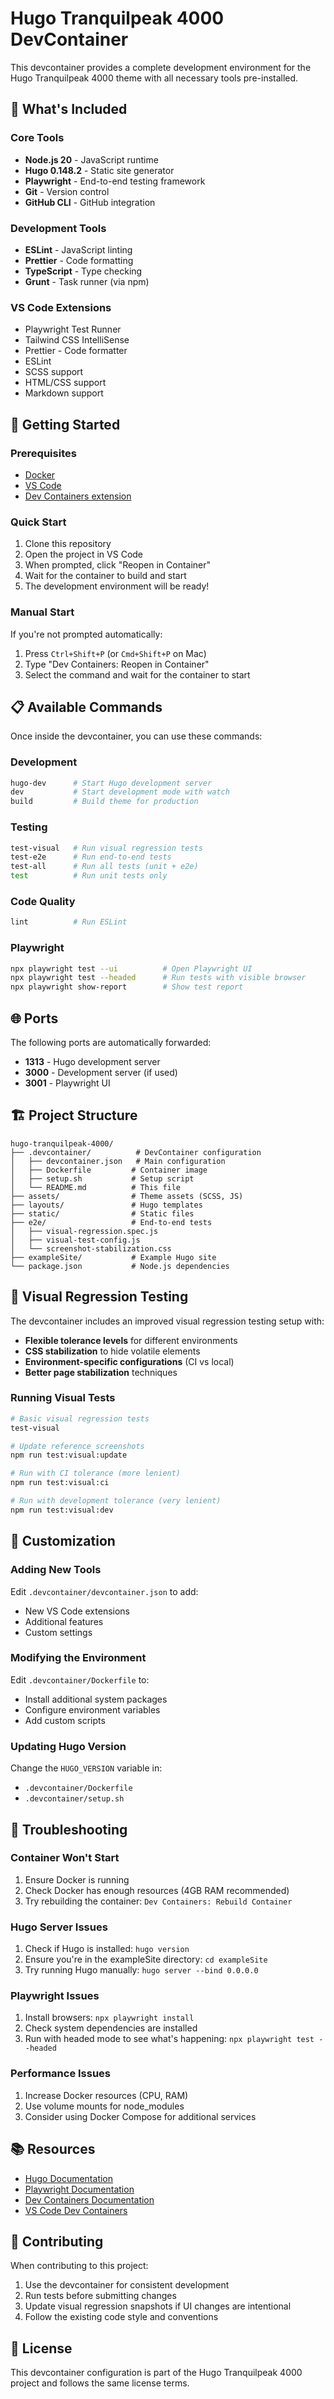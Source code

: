 # Hugo Tranquilpeak 4000 DevContainer

This devcontainer provides a complete development environment for the Hugo Tranquilpeak 4000 theme with all necessary tools pre-installed.

## 🚀 What's Included

### Core Tools
- **Node.js 20** - JavaScript runtime
- **Hugo 0.148.2** - Static site generator
- **Playwright** - End-to-end testing framework
- **Git** - Version control
- **GitHub CLI** - GitHub integration

### Development Tools
- **ESLint** - JavaScript linting
- **Prettier** - Code formatting
- **TypeScript** - Type checking
- **Grunt** - Task runner (via npm)

### VS Code Extensions
- Playwright Test Runner
- Tailwind CSS IntelliSense
- Prettier - Code formatter
- ESLint
- SCSS support
- HTML/CSS support
- Markdown support

## 🎯 Getting Started

### Prerequisites
- [Docker](https://www.docker.com/products/docker-desktop/)
- [VS Code](https://code.visualstudio.com/)
- [Dev Containers extension](https://marketplace.visualstudio.com/items?itemName=ms-vscode-remote.remote-containers)

### Quick Start
1. Clone this repository
2. Open the project in VS Code
3. When prompted, click "Reopen in Container"
4. Wait for the container to build and start
5. The development environment will be ready!

### Manual Start
If you're not prompted automatically:
1. Press `Ctrl+Shift+P` (or `Cmd+Shift+P` on Mac)
2. Type "Dev Containers: Reopen in Container"
3. Select the command and wait for the container to start

## 📋 Available Commands

Once inside the devcontainer, you can use these commands:

### Development
```bash
hugo-dev      # Start Hugo development server
dev           # Start development mode with watch
build         # Build theme for production
```

### Testing
```bash
test-visual   # Run visual regression tests
test-e2e      # Run end-to-end tests
test-all      # Run all tests (unit + e2e)
test          # Run unit tests only
```

### Code Quality
```bash
lint          # Run ESLint
```

### Playwright
```bash
npx playwright test --ui          # Open Playwright UI
npx playwright test --headed      # Run tests with visible browser
npx playwright show-report        # Show test report
```

## 🌐 Ports

The following ports are automatically forwarded:

- **1313** - Hugo development server
- **3000** - Development server (if used)
- **3001** - Playwright UI

## 🏗️ Project Structure

```
hugo-tranquilpeak-4000/
├── .devcontainer/          # DevContainer configuration
│   ├── devcontainer.json   # Main configuration
│   ├── Dockerfile         # Container image
│   ├── setup.sh           # Setup script
│   └── README.md          # This file
├── assets/                # Theme assets (SCSS, JS)
├── layouts/               # Hugo templates
├── static/                # Static files
├── e2e/                   # End-to-end tests
│   ├── visual-regression.spec.js
│   ├── visual-test-config.js
│   └── screenshot-stabilization.css
├── exampleSite/           # Example Hugo site
└── package.json           # Node.js dependencies
```

## 🎨 Visual Regression Testing

The devcontainer includes an improved visual regression testing setup with:

- **Flexible tolerance levels** for different environments
- **CSS stabilization** to hide volatile elements
- **Environment-specific configurations** (CI vs local)
- **Better page stabilization** techniques

### Running Visual Tests
```bash
# Basic visual regression tests
test-visual

# Update reference screenshots
npm run test:visual:update

# Run with CI tolerance (more lenient)
npm run test:visual:ci

# Run with development tolerance (very lenient)
npm run test:visual:dev
```

## 🔧 Customization

### Adding New Tools
Edit `.devcontainer/devcontainer.json` to add:
- New VS Code extensions
- Additional features
- Custom settings

### Modifying the Environment
Edit `.devcontainer/Dockerfile` to:
- Install additional system packages
- Configure environment variables
- Add custom scripts

### Updating Hugo Version
Change the `HUGO_VERSION` variable in:
- `.devcontainer/Dockerfile`
- `.devcontainer/setup.sh`

## 🐛 Troubleshooting

### Container Won't Start
1. Ensure Docker is running
2. Check Docker has enough resources (4GB RAM recommended)
3. Try rebuilding the container: `Dev Containers: Rebuild Container`

### Hugo Server Issues
1. Check if Hugo is installed: `hugo version`
2. Ensure you're in the exampleSite directory: `cd exampleSite`
3. Try running Hugo manually: `hugo server --bind 0.0.0.0`

### Playwright Issues
1. Install browsers: `npx playwright install`
2. Check system dependencies are installed
3. Run with headed mode to see what's happening: `npx playwright test --headed`

### Performance Issues
1. Increase Docker resources (CPU, RAM)
2. Use volume mounts for node_modules
3. Consider using Docker Compose for additional services

## 📚 Resources

- [Hugo Documentation](https://gohugo.io/documentation/)
- [Playwright Documentation](https://playwright.dev/)
- [Dev Containers Documentation](https://containers.dev/)
- [VS Code Dev Containers](https://code.visualstudio.com/docs/devcontainers/containers)

## 🤝 Contributing

When contributing to this project:

1. Use the devcontainer for consistent development
2. Run tests before submitting changes
3. Update visual regression snapshots if UI changes are intentional
4. Follow the existing code style and conventions

## 📄 License

This devcontainer configuration is part of the Hugo Tranquilpeak 4000 project and follows the same license terms. 
